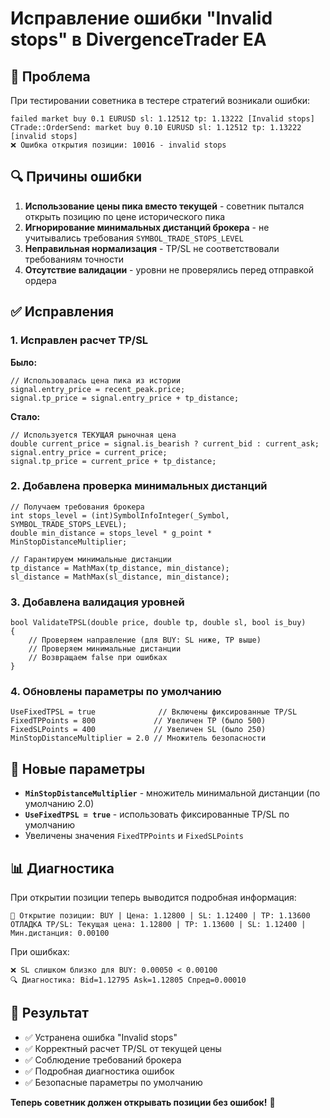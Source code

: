 # Исправление ошибки "Invalid stops" в DivergenceTrader EA

## 🚨 Проблема

При тестировании советника в тестере стратегий возникали ошибки:
```
failed market buy 0.1 EURUSD sl: 1.12512 tp: 1.13222 [Invalid stops]
CTrade::OrderSend: market buy 0.10 EURUSD sl: 1.12512 tp: 1.13222 [invalid stops]
❌ Ошибка открытия позиции: 10016 - invalid stops
```

## 🔍 Причины ошибки

1. **Использование цены пика вместо текущей** - советник пытался открыть позицию по цене исторического пика
2. **Игнорирование минимальных дистанций брокера** - не учитывались требования `SYMBOL_TRADE_STOPS_LEVEL`
3. **Неправильная нормализация** - TP/SL не соответствовали требованиям точности
4. **Отсутствие валидации** - уровни не проверялись перед отправкой ордера

## ✅ Исправления

### 1. Исправлен расчет TP/SL
**Было:**
```mql5
// Использовалась цена пика из истории
signal.entry_price = recent_peak.price;
signal.tp_price = signal.entry_price + tp_distance;
```

**Стало:**
```mql5
// Используется ТЕКУЩАЯ рыночная цена
double current_price = signal.is_bearish ? current_bid : current_ask;
signal.entry_price = current_price;
signal.tp_price = current_price + tp_distance;
```

### 2. Добавлена проверка минимальных дистанций
```mql5
// Получаем требования брокера
int stops_level = (int)SymbolInfoInteger(_Symbol, SYMBOL_TRADE_STOPS_LEVEL);
double min_distance = stops_level * g_point * MinStopDistanceMultiplier;

// Гарантируем минимальные дистанции
tp_distance = MathMax(tp_distance, min_distance);
sl_distance = MathMax(sl_distance, min_distance);
```

### 3. Добавлена валидация уровней
```mql5
bool ValidateTPSL(double price, double tp, double sl, bool is_buy)
{
    // Проверяем направление (для BUY: SL ниже, TP выше)
    // Проверяем минимальные дистанции
    // Возвращаем false при ошибках
}
```

### 4. Обновлены параметры по умолчанию
```mql5
UseFixedTPSL = true              // Включены фиксированные TP/SL
FixedTPPoints = 800             // Увеличен TP (было 500)
FixedSLPoints = 400             // Увеличен SL (было 250)
MinStopDistanceMultiplier = 2.0 // Множитель безопасности
```

## 🔧 Новые параметры

- **`MinStopDistanceMultiplier`** - множитель минимальной дистанции (по умолчанию 2.0)
- **`UseFixedTPSL = true`** - использовать фиксированные TP/SL по умолчанию
- Увеличены значения `FixedTPPoints` и `FixedSLPoints`

## 📊 Диагностика

При открытии позиции теперь выводится подробная информация:
```
🔄 Открытие позиции: BUY | Цена: 1.12800 | SL: 1.12400 | TP: 1.13600
ОТЛАДКА TP/SL: Текущая цена: 1.12800 | TP: 1.13600 | SL: 1.12400 | Мин.дистанция: 0.00100
```

При ошибках:
```
❌ SL слишком близко для BUY: 0.00050 < 0.00100
🔍 Диагностика: Bid=1.12795 Ask=1.12805 Спред=0.00010
```

## 🎯 Результат

- ✅ Устранена ошибка "Invalid stops"
- ✅ Корректный расчет TP/SL от текущей цены
- ✅ Соблюдение требований брокера
- ✅ Подробная диагностика ошибок
- ✅ Безопасные параметры по умолчанию

**Теперь советник должен открывать позиции без ошибок!** 🚀 
